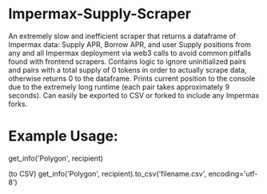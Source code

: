 # Impermax-Supply-Scraper

An extremely slow and inefficient scraper that returns a dataframe of Impermax data: Supply APR, Borrow APR, and user Supply positions from any and all Impermax deployment via web3 calls to avoid common pitfalls found with frontend scrapers. Contains logic to ignore uninitialized pairs and pairs with a total supply of 0 tokens in order to actually scrape data, otherwise returns 0 to the dataframe. Prints current position to the console due to the extremely long runtime (each pair takes approximately 9 seconds). Can easily be exported to CSV or forked to include any Impermax forks.

# Example Usage: 
get_info('Polygon', recipient)

(to CSV)
get_info('Polygon', recipient).to_csv('filename.csv', encoding='utf-8')
